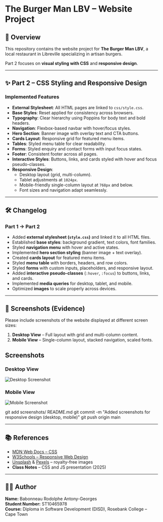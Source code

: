 # The Burger Man LBV – Website Project

## 📌 Overview
This repository contains the website project for **The Burger Man LBV**, a local restaurant in Libreville specializing in artisan burgers.  

Part 2 focuses on **visual styling with CSS** and **responsive design**.  

---

## ✨ Part 2 – CSS Styling and Responsive Design

### Implemented Features
- **External Stylesheet**: All HTML pages are linked to `css/style.css`.  
- **Base Styles**: Reset applied for consistency across browsers.  
- **Typography**: Clear hierarchy using Poppins for body text and bold headers.  
- **Navigation**: Flexbox-based navbar with hover/focus styles.  
- **Hero Section**: Banner image with overlay text and CTA buttons.  
- **Cards Layout**: Responsive grid for featured menu items.  
- **Tables**: Styled menu table for clear readability.  
- **Forms**: Styled enquiry and contact forms with input focus states.  
- **Footer**: Consistent footer across all pages.  
- **Interactive Styles**: Buttons, links, and cards styled with hover and focus pseudo-classes.  
- **Responsive Design**:  
  - Desktop layout (grid, multi-column).  
  - Tablet adjustments at `1024px`.  
  - Mobile-friendly single-column layout at `768px` and below.  
  - Font sizes and navigation adapt seamlessly.  

---

## 🛠️ Changelog

### Part 1 → Part 2
- Added **external stylesheet (`style.css`)** and linked it to all HTML files.  
- Established **base styles**: background gradient, text colors, font families.  
- Styled **navigation menu** with hover and active states.  
- Implemented **hero section styling** (banner image + text overlay).  
- Created **cards layout** for featured menu items.  
- Styled **menu table** with borders, headers, and row colors.  
- Styled **forms** with custom inputs, placeholders, and responsive layout.  
- Added **interactive pseudo-classes** (`:hover`, `:focus`) to buttons, links, and cards.  
- Implemented **media queries** for desktop, tablet, and mobile.  
- Optimized **images** to scale properly across devices.  

---

## 📸 Screenshots (Evidence)

Please include screenshots of the website displayed at different screen sizes:

1. **Desktop View** – Full layout with grid and multi-column content.  
2. **Mobile View** – Single-column layout, stacked navigation, scaled fonts. 

## Screenshots

### Desktop View  
![Desktop Screenshot](screenshots/desktop.png)

### Mobile View  
![Mobile Screenshot](screenshots/mobile.png)

git add screenshots/ README.md
git commit -m "Added screenshots for responsive design (desktop, mobile)"
git push origin main

---

## 📚 References
- [MDN Web Docs – CSS](https://developer.mozilla.org/en-US/docs/Web/CSS)  
- [W3Schools – Responsive Web Design](https://www.w3schools.com/css/css_rwd_intro.asp)  
- [Unsplash](https://unsplash.com) & [Pexels](https://pexels.com) – royalty-free images  
- **Class Notes** – CSS and JS presentation (2025)  

---

## 👨‍💻 Author
**Name:** Babonneau Rodolphe Antony-Georges  
**Student Number:** ST10465978  
**Course:** Diploma in Software Development (DISD), Rosebank College – Cape Town  
